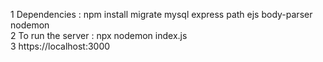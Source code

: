 1  Dependencies : npm install migrate mysql express path ejs body-parser nodemon  
2  To run the server : npx nodemon index.js  
3  https://localhost:3000
